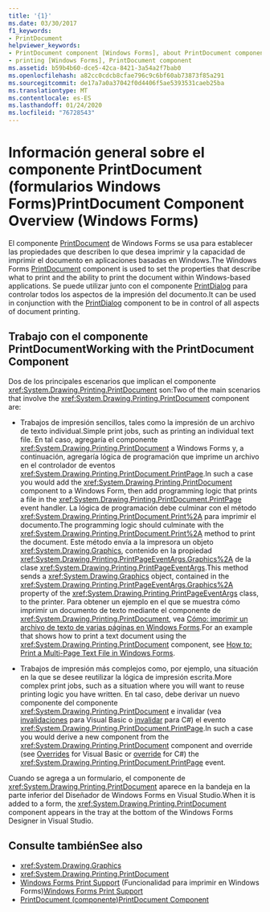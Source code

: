 ```yaml
---
title: '{1}'
ms.date: 03/30/2017
f1_keywords:
- PrintDocument
helpviewer_keywords:
- PrintDocument component [Windows Forms], about PrintDocument component
- printing [Windows Forms], PrintDocument component
ms.assetid: b59b4b60-dce5-42ca-8421-3a54a2f7bab0
ms.openlocfilehash: a82cc0cdcb8cfae796c9c6bf60ab73873f85a291
ms.sourcegitcommit: de17a7a0a37042f0d4406f5ae5393531caeb25ba
ms.translationtype: MT
ms.contentlocale: es-ES
ms.lasthandoff: 01/24/2020
ms.locfileid: "76728543"
---
```

# <a name="printdocument-component-overview-windows-forms"></a><span data-ttu-id="1cabe-102">Información general sobre el componente PrintDocument (formularios Windows Forms)</span><span class="sxs-lookup"><span data-stu-id="1cabe-102">PrintDocument Component Overview (Windows Forms)</span></span>

<span data-ttu-id="1cabe-103">El componente [PrintDocument](printdocument-component-windows-forms.md) de Windows Forms se usa para establecer las propiedades que describen lo que desea imprimir y la capacidad de imprimir el documento en aplicaciones basadas en Windows.</span><span class="sxs-lookup"><span data-stu-id="1cabe-103">The Windows Forms [PrintDocument](printdocument-component-windows-forms.md) component is used to set the properties that describe what to print and the ability to print the document within Windows-based applications.</span></span> <span data-ttu-id="1cabe-104">Se puede utilizar junto con el componente [PrintDialog](printdialog-component-windows-forms.md) para controlar todos los aspectos de la impresión del documento.</span><span class="sxs-lookup"><span data-stu-id="1cabe-104">It can be used in conjunction with the [PrintDialog](printdialog-component-windows-forms.md) component to be in control of all aspects of document printing.</span></span>

## <a name="working-with-the-printdocument-component"></a><span data-ttu-id="1cabe-105">Trabajo con el componente PrintDocument</span><span class="sxs-lookup"><span data-stu-id="1cabe-105">Working with the PrintDocument Component</span></span>

<span data-ttu-id="1cabe-106">Dos de los principales escenarios que implican el componente <xref:System.Drawing.Printing.PrintDocument> son:</span><span class="sxs-lookup"><span data-stu-id="1cabe-106">Two of the main scenarios that involve the <xref:System.Drawing.Printing.PrintDocument> component are:</span></span>

- <span data-ttu-id="1cabe-107">Trabajos de impresión sencillos, tales como la impresión de un archivo de texto individual.</span><span class="sxs-lookup"><span data-stu-id="1cabe-107">Simple print jobs, such as printing an individual text file.</span></span> <span data-ttu-id="1cabe-108">En tal caso, agregaría el componente <xref:System.Drawing.Printing.PrintDocument> a Windows Forms y, a continuación, agregaría lógica de programación que imprime un archivo en el controlador de eventos <xref:System.Drawing.Printing.PrintDocument.PrintPage>.</span><span class="sxs-lookup"><span data-stu-id="1cabe-108">In such a case you would add the <xref:System.Drawing.Printing.PrintDocument> component to a Windows Form, then add programming logic that prints a file in the <xref:System.Drawing.Printing.PrintDocument.PrintPage> event handler.</span></span> <span data-ttu-id="1cabe-109">La lógica de programación debe culminar con el método <xref:System.Drawing.Printing.PrintDocument.Print%2A> para imprimir el documento.</span><span class="sxs-lookup"><span data-stu-id="1cabe-109">The programming logic should culminate with the <xref:System.Drawing.Printing.PrintDocument.Print%2A> method to print the document.</span></span> <span data-ttu-id="1cabe-110">Este método envía a la impresora un objeto <xref:System.Drawing.Graphics>, contenido en la propiedad <xref:System.Drawing.Printing.PrintPageEventArgs.Graphics%2A> de la clase <xref:System.Drawing.Printing.PrintPageEventArgs>.</span><span class="sxs-lookup"><span data-stu-id="1cabe-110">This method sends a <xref:System.Drawing.Graphics> object, contained in the <xref:System.Drawing.Printing.PrintPageEventArgs.Graphics%2A> property of the <xref:System.Drawing.Printing.PrintPageEventArgs> class, to the printer.</span></span> <span data-ttu-id="1cabe-111">Para obtener un ejemplo en el que se muestra cómo imprimir un documento de texto mediante el componente de <xref:System.Drawing.Printing.PrintDocument>, vea [Cómo: imprimir un archivo de texto de varias páginas en Windows Forms](../advanced/how-to-print-a-multi-page-text-file-in-windows-forms.md).</span><span class="sxs-lookup"><span data-stu-id="1cabe-111">For an example that shows how to print a text document using the <xref:System.Drawing.Printing.PrintDocument> component, see [How to: Print a Multi-Page Text File in Windows Forms](../advanced/how-to-print-a-multi-page-text-file-in-windows-forms.md).</span></span>

- <span data-ttu-id="1cabe-112">Trabajos de impresión más complejos como, por ejemplo, una situación en la que se desee reutilizar la lógica de impresión escrita.</span><span class="sxs-lookup"><span data-stu-id="1cabe-112">More complex print jobs, such as a situation where you will want to reuse printing logic you have written.</span></span> <span data-ttu-id="1cabe-113">En tal caso, debe derivar un nuevo componente del componente <xref:System.Drawing.Printing.PrintDocument> e invalidar (vea [invalidaciones](../../../visual-basic/language-reference/modifiers/overrides.md) para Visual Basic o [invalidar](../../../csharp/language-reference/keywords/override.md) para C#) el evento <xref:System.Drawing.Printing.PrintDocument.PrintPage>.</span><span class="sxs-lookup"><span data-stu-id="1cabe-113">In such a case you would derive a new component from the <xref:System.Drawing.Printing.PrintDocument> component and override (see [Overrides](../../../visual-basic/language-reference/modifiers/overrides.md) for Visual Basic or [override](../../../csharp/language-reference/keywords/override.md) for C#) the <xref:System.Drawing.Printing.PrintDocument.PrintPage> event.</span></span>

<span data-ttu-id="1cabe-114">Cuando se agrega a un formulario, el componente de <xref:System.Drawing.Printing.PrintDocument> aparece en la bandeja en la parte inferior del Diseñador de Windows Forms en Visual Studio.</span><span class="sxs-lookup"><span data-stu-id="1cabe-114">When it is added to a form, the <xref:System.Drawing.Printing.PrintDocument> component appears in the tray at the bottom of the Windows Forms Designer in Visual Studio.</span></span>

## <a name="see-also"></a><span data-ttu-id="1cabe-115">Consulte también</span><span class="sxs-lookup"><span data-stu-id="1cabe-115">See also</span></span>

- <xref:System.Drawing.Graphics>
- <xref:System.Drawing.Printing.PrintDocument>
- <span data-ttu-id="1cabe-116">[Windows Forms Print Support](../advanced/windows-forms-print-support.md) (Funcionalidad para imprimir en Windows Forms)</span><span class="sxs-lookup"><span data-stu-id="1cabe-116">[Windows Forms Print Support](../advanced/windows-forms-print-support.md)</span></span>
- [<span data-ttu-id="1cabe-117">PrintDocument (componente)</span><span class="sxs-lookup"><span data-stu-id="1cabe-117">PrintDocument Component</span></span>](printdocument-component-windows-forms.md)
